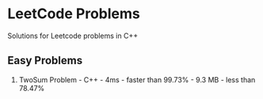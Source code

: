 # LeetCode Problems

Solutions for Leetcode problems in C++

## Easy Problems
1. TwoSum Problem - C++ - 4ms - faster than 99.73% - 9.3 MB - less than 78.47%
